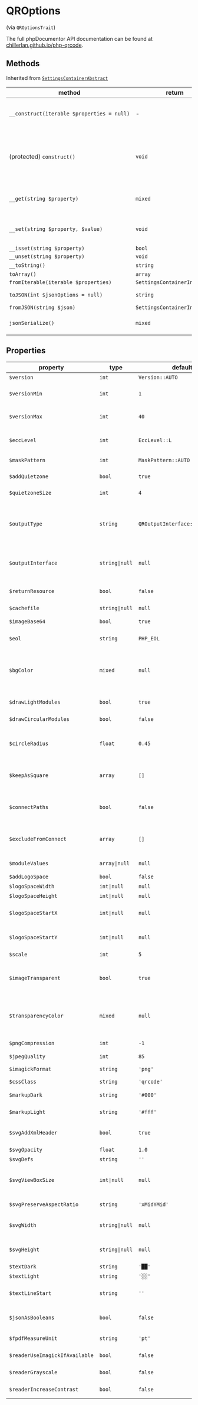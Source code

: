 # QROptions
(via `QROptionsTrait`)

The full phpDocumentor API documentation can be found at [chillerlan.github.io/php-qrcode](https://chillerlan.github.io/php-qrcode/classes/chillerlan-QRCode-QROptions.html).


## Methods

Inherited from [`SettingsContainerAbstract`](https://github.com/chillerlan/php-settings-container/blob/main/src/SettingsContainerAbstract.php)
<!-- using non-breaking spaces chr(255) in the longest method signature to force the silly table to stretch -->
| method                                     | return                       | info                                                                                                            |
|--------------------------------------------|------------------------------|-----------------------------------------------------------------------------------------------------------------|
| `__construct(iterable $properties = null)` | -                            | calls `construct()` internally after the properties have been set                                               |
| (protected) `construct()`                  | `void`                       | calls a method with trait name as replacement constructor for each used trait (similar to PHP4 constructors)    |
| `__get(string $property)`                  | `mixed`                      | calls `$this->{'get_'.$property}()` if such a method exists                                                     |
| `__set(string $property, $value)`          | `void`                       | calls `$this->{'set_'.$property}($value)` if such a method exists                                               |
| `__isset(string $property)`                | `bool`                       |                                                                                                                 |
| `__unset(string $property)`                | `void`                       |                                                                                                                 |
| `__toString()`                             | `string`                     | a JSON string                                                                                                   |
| `toArray()`                                | `array`                      |                                                                                                                 |
| `fromIterable(iterable $properties)`       | `SettingsContainerInterface` |                                                                                                                 |
| `toJSON(int $jsonOptions = null)`          | `string`                     | accepts [JSON options constants](http://php.net/manual/json.constants.php)                                      |
| `fromJSON(string $json)`                   | `SettingsContainerInterface` |                                                                                                                 |
| `jsonSerialize()`                          | `mixed`                      | implements the [`JsonSerializable`](https://www.php.net/manual/en/jsonserializable.jsonserialize.php) interface |


## Properties

| property                       | type           | default                         | allowed                                 | description                                                                                                                                                                             |
|--------------------------------|----------------|---------------------------------|-----------------------------------------|-----------------------------------------------------------------------------------------------------------------------------------------------------------------------------------------|
| `$version`                     | `int`          | `Version::AUTO`                 | `1...40`, `Version::AUTO`               | [QR Code version number](http://www.qrcode.com/en/about/version.html)                                                                                                                   |
| `$versionMin`                  | `int`          | `1`                             | `1...40`                                | Minimum QR version (if `$version = QRCode::VERSION_AUTO`)                                                                                                                               |
| `$versionMax`                  | `int`          | `40`                            | `1...40`                                | Maximum QR version (if `$version = QRCode::VERSION_AUTO`)                                                                                                                               |
| `$eccLevel`                    | `int`          | `EccLevel::L`                   | `EccLevel::X`                           | Error correct level, where X = L (7%), M (15%), Q (25%), H (30%)                                                                                                                        |
| `$maskPattern`                 | `int`          | `MaskPattern::AUTO`             | `0...7`, `MaskPattern::AUTO`            | Mask Pattern to use                                                                                                                                                                     |
| `$addQuietzone`                | `bool`         | `true`                          | *                                       | Add a "quiet zone" (margin) according to the QR code spec                                                                                                                               |
| `$quietzoneSize`               | `int`          | `4`                             | clamped to `0...($matrixSize / 2)`      | Size of the quiet zone                                                                                                                                                                  |
| `$outputType`                  | `string`       | `QROutputInterface::MARKUP_SVG` | `QROutputInterface::XXX`                | The built-in output type, XXX can be one of: `MARKUP_HTML`, `MARKUP_SVG`, `GDIMAGE_PNG`, `GDIMAGE_JPG`, `GDIMAGE_GIF`, `STRING_TEXT`, `STRING_JSON`, `IMAGICK`, `EPS`, `FPDF`, `CUSTOM` |
| `$outputInterface`             | `string\|null` | `null`                          | *                                       | The FQCN of the custom `QROutputInterface` if `QROptions::$outputType` is set to `QROutputInterface::CUSTOM`                                                                            |
| `$returnResource`              | `bool`         | `false`                         | *                                       | Return the image resource instead of a render if applicable.                                                                                                                            |
| `$cachefile`                   | `string\|null` | `null`                          | *                                       | Optional cache file path                                                                                                                                                                |
| `$imageBase64`                 | `bool`         | `true`                          | *                                       | Toggle base64 or raw image data (if applicable)                                                                                                                                         |
| `$eol`                         | `string`       | `PHP_EOL`                       | *                                       | Newline string (HTML, SVG, TEXT)                                                                                                                                                        |
| `$bgColor`                     | `mixed`        | `null`                          | a valid FPDF, GD or Imagick color value | Sets the image background color (if applicable). QRImagick: defaults to "white", QRGdImage: defaults to [255, 255, 255], QRFpdf: defaults to blank internally (white page)              |
| `$drawLightModules`            | `bool`         | `true`                          | *                                       | Whether to draw the light (false) modules                                                                                                                                               |
| `$drawCircularModules`         | `bool`         | `false`                         | *                                       | Specify whether to draw the modules as filled circles                                                                                                                                   |
| `$circleRadius`                | `float`        | `0.45`                          | `0.1...0.75`                            | Specifies the radius of the modules when $svgDrawCircularModules is set to true                                                                                                         |
| `$keepAsSquare`                | `array`        | `[]`                            | `int[]`                                 | Specifies which module types to exclude when $svgDrawCircularModules is set to true                                                                                                     |
| `$connectPaths`                | `bool`         | `false`                         | *                                       | Whether to connect the paths for the several module types to avoid weird glitches when using gradients etc.                                                                             |
| `$excludeFromConnect`          | `array`        | `[]`                            | `int[]`                                 | Specify which paths/patterns to exclude from connecting if $svgConnectPaths is set to true                                                                                              |
| `$moduleValues`                | `array\|null`  | `null`                          | *                                       | Module values map, see [[Custom module values]]                                                                                                                                         |
| `$addLogoSpace`                | `bool`         | `false`                         | *                                       | Toggles logo space creation                                                                                                                                                             |
| `$logoSpaceWidth`              | `int\|null`    | `null`                          | *                                       | Width of the logo space                                                                                                                                                                 |
| `$logoSpaceHeight`             | `int\|null`    | `null`                          | *                                       | Height of the logo space                                                                                                                                                                |
| `$logoSpaceStartX`             | `int\|null`    | `null`                          | *                                       | Optional horizontal start position of the logo space (top left corner)                                                                                                                  |
| `$logoSpaceStartY`             | `int\|null`    | `null`                          | *                                       | Optional vertical start position of the logo space (top left corner)                                                                                                                    |
| `$scale`                       | `int`          | `5`                             | *                                       | Pixel size of a QR code module                                                                                                                                                          |
| `$imageTransparent`            | `bool`         | `true`                          | *                                       | Toggle transparency (no jpeg support), QRGdImage and QRImagick only. The given `QROptions::$transparencyColor` is set as transparent                                                    |
| `$transparencyColor`           | `mixed`        | `null`                          | a valid GD or Imagick color value       | Sets a transparency color for when `QROptions::$imageTransparent` is set to true. Defaults to `QROptions::$bgColor`.                                                                    |
| `$pngCompression`              | `int`          | `-1`                            | `-1...9`                                | `imagepng()` compression level, -1 = auto                                                                                                                                               |
| `$jpegQuality`                 | `int`          | `85`                            | `0...100`                               | `imagejpeg()` quality                                                                                                                                                                   |
| `$imagickFormat`               | `string`       | `'png'`                         | *                                       | ImageMagick output type, see `Imagick::setType()`                                                                                                                                       |
| `$cssClass`                    | `string`       | `'qrcode'`                      | *                                       | A common css class                                                                                                                                                                      |
| `$markupDark`                  | `string`       | `'#000'`                        | *                                       | Markup substitute for dark (CSS value)                                                                                                                                                  |
| `$markupLight`                 | `string`       | `'#fff'`                        | *                                       | Markup substitute for light (CSS value)                                                                                                                                                 |
| `$svgAddXmlHeader`             | `bool`         | `true`                          | *                                       | Whether to add an XML header line or not, e.g. to embed the SVG directly in HTML                                                                                                        |
| `$svgOpacity`                  | `float`        | `1.0`                           | `0...1`                                 | SVG opacity                                                                                                                                                                             |
| `$svgDefs`                     | `string`       | `''`                            | *                                       | Anything in the [`<defs>`](https://developer.mozilla.org/docs/Web/SVG/Element/defs) tag                                                                                                 |
| `$svgViewBoxSize`              | `int\|null`    | `null`                          | *                                       | SVG viewBox size. A single integer number which defines width/height of the [viewBox attribute](https://css-tricks.com/scale-svg/#article-header-id-3) `viewBox="0 0 x x"`.             |
| `$svgPreserveAspectRatio`      | `string`       | `'xMidYMid'`                    | *                                       | See [preserveAspectRatio on MDN](https://developer.mozilla.org/en-US/docs/Web/SVG/Attribute/preserveAspectRatio)                                                                        |
| `$svgWidth`                    | `string\|null` | `null`                          | *                                       | Optional "width" attribute with the specified value (note that the value is not checked!)                                                                                               |
| `$svgHeight`                   | `string\|null` | `null`                          | *                                       | Optional "height" attribute with the specified value (note that the value is not checked!)                                                                                              |
| `$textDark`                    | `string`       | `'██'`                          | *                                       | String substitute for dark                                                                                                                                                              |
| `$textLight`                   | `string`       | `'░░'`                          | *                                       | String substitute for light                                                                                                                                                             |
| `$textLineStart`               | `string`       | `''`                            | *                                       | An optional line prefix, e.g. empty space to align the QR Code in a console                                                                                                             |
| `$jsonAsBooleans`              | `bool`         | `false`                         | *                                       | Whether to return matrix values in JSON as booleans or $M_TYPE integers                                                                                                                 |
| `$fpdfMeasureUnit`             | `string`       | `'pt'`                          | *                                       | Measurement unit for FPDF output: pt, mm, cm, in                                                                                                                                        |
| `$readerUseImagickIfAvailable` | `bool`         | `false`                         | *                                       | Use Imagick (if available) when reading QR Codes                                                                                                                                        |
| `$readerGrayscale`             | `bool`         | `false`                         | *                                       | Grayscale the image before reading                                                                                                                                                      |
| `$readerIncreaseContrast`      | `bool`         | `false`                         | *                                       | Increase the contrast before reading                                                                                                                                                    |

